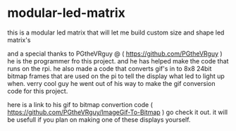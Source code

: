 # modular-led-matrix
this is a modular led matrix that will let me build custom size and shape led matrix's


and a special thanks to PGtheVRguy @ ( https://github.com/PGtheVRguy ) he is the programmer fro this project. and he has helped make the code that runs on the rpi. he also made a code that converts gif's in to 8x8 24bit bitmap frames that are used on the pi to tell the display what led to light up when. verry cool guy he went out of his way to make the gif conversion code for this project.

here is a link to his gif to bitmap convertion code ( https://github.com/PGtheVRguy/ImageGif-To-Bitmap ) go check it out. it will be usefull if you plan on making one of these displays yourself.
